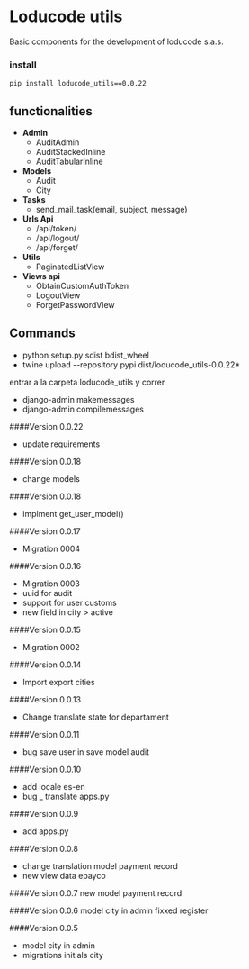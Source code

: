 # Loducode utils

Basic components for the development of loducode s.a.s.

### install

`pip install loducode_utils==0.0.22`

## functionalities

- **Admin**
    - AuditAdmin
    - AuditStackedInline
    - AuditTabularInline
- **Models**
    - Audit
    - City  
- **Tasks**
    - send_mail_task(email, subject, message)
- **Urls Api**
    - /api/token/
    - /api/logout/
    - /api/forget/
- **Utils**
    - PaginatedListView
- **Views api**
    - ObtainCustomAuthToken
    - LogoutView
    - ForgetPasswordView

## Commands

- python setup.py sdist bdist_wheel
- twine upload --repository pypi dist/loducode_utils-0.0.22*

entrar a la carpeta loducode_utils y correr
- django-admin makemessages
- django-admin compilemessages

####Version 0.0.22
- update requirements  

####Version 0.0.18
- change models  

####Version 0.0.18
- implment get_user_model()

####Version 0.0.17
- Migration 0004

####Version 0.0.16
- Migration 0003
- uuid for audit
- support for user customs
- new field in city > active

####Version 0.0.15
- Migration 0002

####Version 0.0.14
- Import export cities

####Version 0.0.13
- Change translate state for departament

####Version 0.0.11
- bug save user in save model audit

####Version 0.0.10
- add locale es-en
- bug _ translate apps.py

####Version 0.0.9
- add apps.py

####Version 0.0.8
- change translation model payment record
- new view data epayco

####Version 0.0.7
new model payment record

####Version 0.0.6
model city in admin fixxed register

####Version 0.0.5

- model city in admin
- migrations initials city
